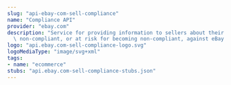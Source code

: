 ```yaml
---
slug: "api-ebay-com-sell-compliance"
name: "Compliance API"
provider: "ebay.com"
description: "Service for providing information to sellers about their listings being\
  \ non-compliant, or at risk for becoming non-compliant, against eBay listing policies."
logo: "api.ebay.com-sell-compliance-logo.svg"
logoMediaType: "image/svg+xml"
tags:
- name: "ecommerce"
stubs: "api.ebay.com-sell-compliance-stubs.json"
---
```

